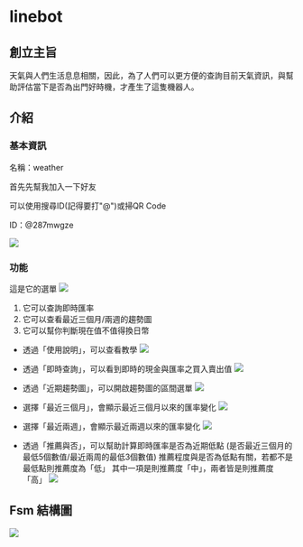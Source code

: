 # linebot
## 創立主旨

天氣與人們生活息息相關，因此，為了人們可以更方便的查詢目前天氣資訊，與幫助評估當下是否為出門好時機，才產生了這隻機器人。

## 介紹
### 基本資訊
名稱：weather

首先先幫我加入一下好友

可以使用搜尋ID(記得要打"@")或掃QR Code

ID：@287mwgze

![](https://imgur.com/m8ity4v.png)

### 功能
這是它的選單
![](https://imgur.com/y6RylRi.png)

1. 它可以查詢即時匯率
2. 它可以查看最近三個月/兩週的趨勢圖
3. 它可以幫你判斷現在值不值得換日幣

+ 透過「使用說明」，可以查看教學
![](https://imgur.com/3LWMzmS.png)

+ 透過「即時查詢」，可以看到即時的現金與匯率之買入賣出值
![](https://i.imgur.com/ETZQzxg.png)

+ 透過「近期趨勢圖」，可以開啟趨勢圖的區間選單
![](https://i.imgur.com/VRY0trM.png)

+ 選擇「最近三個月」，會顯示最近三個月以來的匯率變化
![](https://i.imgur.com/53RtTUm.png)

+ 選擇「最近兩週」，會顯示最近兩週以來的匯率變化
![](https://i.imgur.com/yEeQ5RE.png)

+ 透過「推薦與否」，可以幫助計算即時匯率是否為近期低點
  (是否最近三個月的最低5個數值/最近兩周的最低3個數值)
  推薦程度與是否為低點有關，若都不是最低點則推薦度為「低」
  其中一項是則推薦度「中」，兩者皆是則推薦度「高」
  ![](https://i.imgur.com/zp6IZtn.png)


## Fsm 結構圖
![](https://i.imgur.com/zEHiCcn.png)



